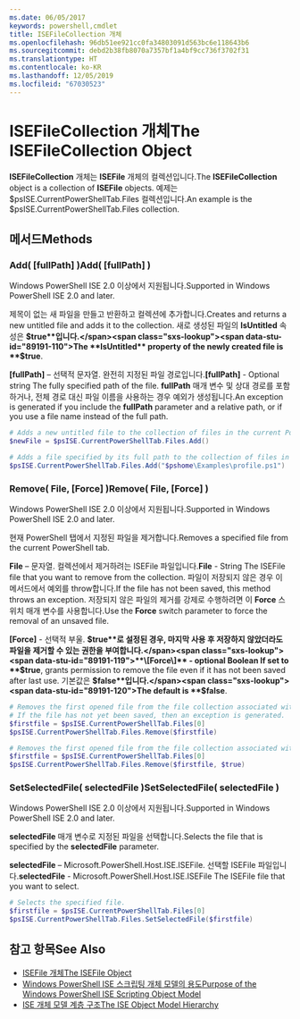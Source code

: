 ```yaml
---
ms.date: 06/05/2017
keywords: powershell,cmdlet
title: ISEFileCollection 개체
ms.openlocfilehash: 96db51ee921cc0fa34803091d563bc6e118643b6
ms.sourcegitcommit: debd2b38fb8070a7357bf1a4bf9cc736f3702f31
ms.translationtype: HT
ms.contentlocale: ko-KR
ms.lasthandoff: 12/05/2019
ms.locfileid: "67030523"
---
```

# <a name="the-isefilecollection-object"></a><span data-ttu-id="89191-103">ISEFileCollection 개체</span><span class="sxs-lookup"><span data-stu-id="89191-103">The ISEFileCollection Object</span></span>

<span data-ttu-id="89191-104">**ISEFileCollection** 개체는 **ISEFile** 개체의 컬렉션입니다.</span><span class="sxs-lookup"><span data-stu-id="89191-104">The **ISEFileCollection** object is a collection of **ISEFile** objects.</span></span> <span data-ttu-id="89191-105">예제는 $psISE.CurrentPowerShellTab.Files 컬렉션입니다.</span><span class="sxs-lookup"><span data-stu-id="89191-105">An example is the $psISE.CurrentPowerShellTab.Files collection.</span></span>

## <a name="methods"></a><span data-ttu-id="89191-106">메서드</span><span class="sxs-lookup"><span data-stu-id="89191-106">Methods</span></span>

### <a name="add-fullpath-"></a><span data-ttu-id="89191-107">Add\( \[fullPath\] \)</span><span class="sxs-lookup"><span data-stu-id="89191-107">Add\( \[fullPath\] \)</span></span>

<span data-ttu-id="89191-108">Windows PowerShell ISE 2.0 이상에서 지원됩니다.</span><span class="sxs-lookup"><span data-stu-id="89191-108">Supported in Windows PowerShell ISE 2.0 and later.</span></span>

<span data-ttu-id="89191-109">제목이 없는 새 파일을 만들고 반환하고 컬렉션에 추가합니다.</span><span class="sxs-lookup"><span data-stu-id="89191-109">Creates and returns a new untitled file and adds it to the collection.</span></span> <span data-ttu-id="89191-110">새로 생성된 파일의 **IsUntitled** 속성은 **$true**입니다.</span><span class="sxs-lookup"><span data-stu-id="89191-110">The **IsUntitled** property of the newly created file is **$true**.</span></span>

<span data-ttu-id="89191-111">**\[fullPath\]** – 선택적 문자열. 완전히 지정된 파일 경로입니다.</span><span class="sxs-lookup"><span data-stu-id="89191-111">**\[fullPath\]** - Optional string The fully specified path of the file.</span></span> <span data-ttu-id="89191-112">**fullPath** 매개 변수 및 상대 경로를 포함하거나, 전체 경로 대신 파일 이름을 사용하는 경우 예외가 생성됩니다.</span><span class="sxs-lookup"><span data-stu-id="89191-112">An exception is generated if you include the **fullPath** parameter and a relative path, or if you use a file name instead of the full path.</span></span>

```powershell
# Adds a new untitled file to the collection of files in the current PowerShell tab.
$newFile = $psISE.CurrentPowerShellTab.Files.Add()

# Adds a file specified by its full path to the collection of files in the current PowerShell tab.
$psISE.CurrentPowerShellTab.Files.Add("$pshome\Examples\profile.ps1")
```

### <a name="remove-file-force-"></a><span data-ttu-id="89191-113">Remove\( File, \[Force\] \)</span><span class="sxs-lookup"><span data-stu-id="89191-113">Remove\( File, \[Force\] \)</span></span>

<span data-ttu-id="89191-114">Windows PowerShell ISE 2.0 이상에서 지원됩니다.</span><span class="sxs-lookup"><span data-stu-id="89191-114">Supported in Windows PowerShell ISE 2.0 and later.</span></span>

<span data-ttu-id="89191-115">현재 PowerShell 탭에서 지정된 파일을 제거합니다.</span><span class="sxs-lookup"><span data-stu-id="89191-115">Removes a specified file from the current PowerShell tab.</span></span>

<span data-ttu-id="89191-116">**File** – 문자열. 컬렉션에서 제거하려는 ISEFile 파일입니다.</span><span class="sxs-lookup"><span data-stu-id="89191-116">**File** - String The ISEFile file that you want to remove from the collection.</span></span> <span data-ttu-id="89191-117">파일이 저장되지 않은 경우 이 메서드에서 예외를 throw합니다.</span><span class="sxs-lookup"><span data-stu-id="89191-117">If the file has not been saved, this method throws an exception.</span></span> <span data-ttu-id="89191-118">저장되지 않은 파일의 제거를 강제로 수행하려면 이 **Force** 스위치 매개 변수를 사용합니다.</span><span class="sxs-lookup"><span data-stu-id="89191-118">Use the **Force** switch parameter to force the removal of an unsaved file.</span></span>

<span data-ttu-id="89191-119">**\[Force\]** - 선택적 부울. **$true**로 설정된 경우, 마지막 사용 후 저장하지 않았더라도 파일을 제거할 수 있는 권한을 부여합니다.</span><span class="sxs-lookup"><span data-stu-id="89191-119">**\[Force\]** - optional Boolean If set to **$true**, grants permission to remove the file even if it has not been saved after last use.</span></span> <span data-ttu-id="89191-120">기본값은 **$false**입니다.</span><span class="sxs-lookup"><span data-stu-id="89191-120">The default is **$false**.</span></span>

```powershell
# Removes the first opened file from the file collection associated with the current PowerShell tab.
# If the file has not yet been saved, then an exception is generated.
$firstfile = $psISE.CurrentPowerShellTab.Files[0]
$psISE.CurrentPowerShellTab.Files.Remove($firstfile)

# Removes the first opened file from the file collection associated with the current PowerShell tab, even if it has not been saved.
$firstfile = $psISE.CurrentPowerShellTab.Files[0]
$psISE.CurrentPowerShellTab.Files.Remove($firstfile, $true)
```

### <a name="setselectedfile-selectedfile-"></a><span data-ttu-id="89191-121">SetSelectedFile\( selectedFile \)</span><span class="sxs-lookup"><span data-stu-id="89191-121">SetSelectedFile\( selectedFile \)</span></span>

<span data-ttu-id="89191-122">Windows PowerShell ISE 2.0 이상에서 지원됩니다.</span><span class="sxs-lookup"><span data-stu-id="89191-122">Supported in Windows PowerShell ISE 2.0 and later.</span></span>

<span data-ttu-id="89191-123">**selectedFile** 매개 변수로 지정된 파일을 선택합니다.</span><span class="sxs-lookup"><span data-stu-id="89191-123">Selects the file that is specified by the **selectedFile** parameter.</span></span>

<span data-ttu-id="89191-124">**selectedFile** – Microsoft.PowerShell.Host.ISE.ISEFile. 선택할 ISEFile 파일입니다.</span><span class="sxs-lookup"><span data-stu-id="89191-124">**selectedFile** - Microsoft.PowerShell.Host.ISE.ISEFile The ISEFile file that you want to select.</span></span>

```powershell
# Selects the specified file.
$firstfile = $psISE.CurrentPowerShellTab.Files[0]
$psISE.CurrentPowerShellTab.Files.SetSelectedFile($firstfile)
```

## <a name="see-also"></a><span data-ttu-id="89191-125">참고 항목</span><span class="sxs-lookup"><span data-stu-id="89191-125">See Also</span></span>

- [<span data-ttu-id="89191-126">ISEFile 개체</span><span class="sxs-lookup"><span data-stu-id="89191-126">The ISEFile Object</span></span>](The-ISEFile-Object.md)
- [<span data-ttu-id="89191-127">Windows PowerShell ISE 스크립팅 개체 모델의 용도</span><span class="sxs-lookup"><span data-stu-id="89191-127">Purpose of the Windows PowerShell ISE Scripting Object Model</span></span>](Purpose-of-the-Windows-PowerShell-ISE-Scripting-Object-Model.md)
- [<span data-ttu-id="89191-128">ISE 개체 모델 계층 구조</span><span class="sxs-lookup"><span data-stu-id="89191-128">The ISE Object Model Hierarchy</span></span>](The-ISE-Object-Model-Hierarchy.md)

